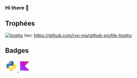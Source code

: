 ### Hi there 👋

## Trophées

[![trophy](https://github-profile-trophy.vercel.app/?gabin221=ryo-ma)](https://github.com/ryo-ma/github-profile-trophy)
lien: https://github.com/ryo-ma/github-profile-trophy

## Badges

<p align="left">
  <a href="https://www.python.org" target="_blank"> 
    <img src="https://github.com/devicons/devicon/blob/master/icons/python/python-original.svg" alt="python" width="40" height="40"/> 
  </a> 
  <a href="https://kotlinlang.org/" target="_blank"> 
    <img src="https://github.com/devicons/devicon/blob/master/icons/kotlin/kotlin-original.svg" alt="kotlin" width="40" height="40"/> 
  </a> 
</p>
